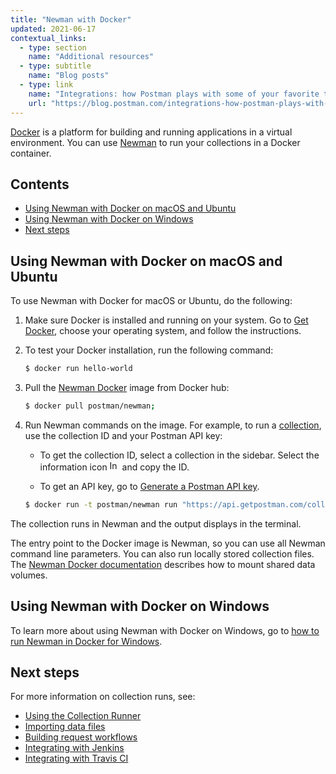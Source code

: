 ```yaml
---
title: "Newman with Docker"
updated: 2021-06-17
contextual_links:
  - type: section
    name: "Additional resources"
  - type: subtitle
    name: "Blog posts"
  - type: link
    name: "Integrations: how Postman plays with some of your favorite tools"
    url: "https://blog.postman.com/integrations-how-postman-plays-with-some-of-your-favorite-tools/"
---
```


[Docker](https://www.docker.com/) is a platform for building and running applications in a virtual environment. You can use [Newman](https://github.com/postmanlabs/newman) to run your collections in a Docker container.

## Contents

* [Using Newman with Docker on macOS and Ubuntu](#using-newman-with-docker-on-macos-and-ubuntu)
* [Using Newman with Docker on Windows](#using-newman-with-docker-on-windows)
* [Next steps](#next-steps)

## Using Newman with Docker on macOS and Ubuntu

To use Newman with Docker for macOS or Ubuntu, do the following:

1. Make sure Docker is installed and running on your system. Go to [Get Docker](https://docs.docker.com/get-docker/), choose your operating system, and follow the instructions.

1. To test your Docker installation, run the following command:

    ```bash
    $ docker run hello-world
    ```

1. Pull the [Newman Docker](https://hub.docker.com/r/postman/newman/) image from Docker hub:

    ```bash
    $ docker pull postman/newman;
    ```

1. Run Newman commands on the image. For example, to run a [collection](/docs/sending-requests/intro-to-collections/), use the collection ID and your Postman API key:

    * To get the collection ID, select a collection in the sidebar. Select the information icon <img alt="Information icon" src="https://assets.postman.com/postman-docs/icon-information-v9-5.jpg#icon" width="16px"> and copy the ID.

    * To get an API key, go to [Generate a Postman API key](/docs/developer/postman-api/authentication/#generate-a-postman-api-key).

    ```bash
    $ docker run -t postman/newman run "https://api.getpostman.com/collections/<collection-id>?apikey=<your-api-key"
    ```

The collection runs in Newman and the output displays in the terminal.

The entry point to the Docker image is Newman, so you can use all Newman command line parameters. You can also run locally stored collection files. The [Newman Docker documentation](https://hub.docker.com/r/postman/newman/) describes how to mount shared data volumes.

## Using Newman with Docker on Windows

To learn more about using Newman with Docker on Windows, go to [how to run Newman in Docker for Windows](https://blog.postman.com/using-the-newman-docker-image-in-windows/).

## Next steps

For more information on collection runs, see:

* [Using the Collection Runner](/docs/collections/running-collections/intro-to-collection-runs/)
* [Importing data files](/docs/collections/running-collections/working-with-data-files/)
* [Building request workflows](/docs/collections/running-collections/building-workflows/)
* [Integrating with Jenkins](/docs/collections/using-newman-cli/integration-with-jenkins/)
* [Integrating with Travis CI](/docs/collections/using-newman-cli/integration-with-travis/)
